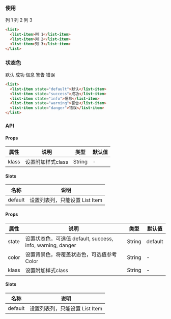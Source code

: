 <row>
<column :md=12>

### 使用

<list>
  <list-item>列 1</list-item>
  <list-item>列 2</list-item>
  <list-item>列 3</list-item>
</list>

```html
<list>
  <list-item>列 1</list-item>
  <list-item>列 2</list-item>
  <list-item>列 3</list-item>
</list>
```

### 状态色

<list>
  <list-item state="default">默认</list-item>
  <list-item state="success">成功</list-item>
  <list-item state="info">信息</list-item>
  <list-item state="warning">警告</list-item>
  <list-item state="danger">错误</list-item>
</list>

```html
<list>
  <list-item state="default">默认</list-item>
  <list-item state="success">成功</list-item>
  <list-item state="info">信息</list-item>
  <list-item state="warning">警告</list-item>
  <list-item state="danger">错误</list-item>
</list>
```

### API

<portlet title="List" icon="map-signs" theme="light" bordered>

  #### Props

  <div class="table-scrollable table-scrollable-borderless">
      <table class="table table-hover table-bordered">
          <thead>
              <tr class="uppercase">
                  <th> 属性 </th>
                  <th> 说明 </th>
                  <th> 类型 </th>
                  <th> 默认值 </th>
              </tr>
          </thead>
          <tbody>
              <tr>
                  <td> klass </td>
                  <td> 设置附加样式class </td>
                  <td> String </td>
                  <td> - </td>
              </tr>
          </tbody>
      </table>
  </div>

  #### Slots

  <div class="table-scrollable table-scrollable-borderless">
      <table class="table table-hover table-bordered">
          <thead>
              <tr class="uppercase">
                  <th> 名称 </th>
                  <th> 说明 </th>
              </tr>
          </thead>
          <tbody>
              <tr>
                  <td> default </td>
                  <td> 设置列表列，只能设置 List Item </td>
              </tr>
          </tbody>
      </table>
  </div>

</portlet>

<portlet title="List Item" icon="map-signs" theme="light" bordered>

  #### Props

  <div class="table-scrollable table-scrollable-borderless">
      <table class="table table-hover table-bordered">
          <thead>
              <tr class="uppercase">
                  <th> 属性 </th>
                  <th> 说明 </th>
                  <th> 类型 </th>
                  <th> 默认值 </th>
              </tr>
          </thead>
          <tbody>
              <tr>
                  <td> state </td>
                  <td> 设置状态色，可选值 default, success, info, warning, danger </td>
                  <td> String </td>
                  <td> default </td>
              </tr>
              <tr>
                  <td> color </td>
                  <td> 设置背景色，将覆盖状态色，可选值参考 <router-link to="/main/color">Color</router-link> </td>
                  <td> String </td>
                  <td> - </td>
              </tr>
              <tr>
                  <td> klass </td>
                  <td> 设置附加样式class </td>
                  <td> String </td>
                  <td> - </td>
              </tr>
          </tbody>
      </table>
  </div>

  #### Slots

  <div class="table-scrollable table-scrollable-borderless">
      <table class="table table-hover table-bordered">
          <thead>
              <tr class="uppercase">
                  <th> 名称 </th>
                  <th> 说明 </th>
              </tr>
          </thead>
          <tbody>
              <tr>
                  <td> default </td>
                  <td> 设置列表列，只能设置 List Item </td>
              </tr>
          </tbody>
      </table>
  </div>

</portlet>

</column>
</row>
